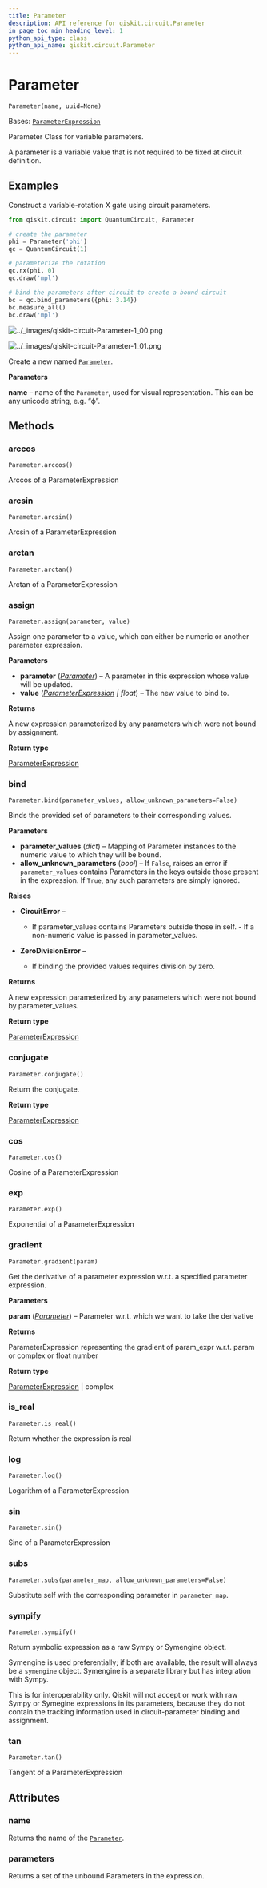 ```yaml
---
title: Parameter
description: API reference for qiskit.circuit.Parameter
in_page_toc_min_heading_level: 1
python_api_type: class
python_api_name: qiskit.circuit.Parameter
---
```


# Parameter

<span id="qiskit.circuit.Parameter" />

`Parameter(name, uuid=None)`

Bases: [`ParameterExpression`](qiskit.circuit.ParameterExpression "qiskit.circuit.parameterexpression.ParameterExpression")

Parameter Class for variable parameters.

A parameter is a variable value that is not required to be fixed at circuit definition.

## Examples

Construct a variable-rotation X gate using circuit parameters.

```python
from qiskit.circuit import QuantumCircuit, Parameter

# create the parameter
phi = Parameter('phi')
qc = QuantumCircuit(1)

# parameterize the rotation
qc.rx(phi, 0)
qc.draw('mpl')

# bind the parameters after circuit to create a bound circuit
bc = qc.bind_parameters({phi: 3.14})
bc.measure_all()
bc.draw('mpl')
```

![../\_images/qiskit-circuit-Parameter-1\_00.png](/images/api/qiskit/0.43/qiskit-circuit-Parameter-1_00.png)

![../\_images/qiskit-circuit-Parameter-1\_01.png](/images/api/qiskit/0.43/qiskit-circuit-Parameter-1_01.png)

Create a new named [`Parameter`](#qiskit.circuit.Parameter "qiskit.circuit.Parameter").

**Parameters**

**name** – name of the `Parameter`, used for visual representation. This can be any unicode string, e.g. “ϕ”.

## Methods

<span id="qiskit-circuit-parameter-arccos" />

### arccos

<span id="qiskit.circuit.Parameter.arccos" />

`Parameter.arccos()`

Arccos of a ParameterExpression

<span id="qiskit-circuit-parameter-arcsin" />

### arcsin

<span id="qiskit.circuit.Parameter.arcsin" />

`Parameter.arcsin()`

Arcsin of a ParameterExpression

<span id="qiskit-circuit-parameter-arctan" />

### arctan

<span id="qiskit.circuit.Parameter.arctan" />

`Parameter.arctan()`

Arctan of a ParameterExpression

<span id="qiskit-circuit-parameter-assign" />

### assign

<span id="qiskit.circuit.Parameter.assign" />

`Parameter.assign(parameter, value)`

Assign one parameter to a value, which can either be numeric or another parameter expression.

**Parameters**

*   **parameter** ([*Parameter*](qiskit.circuit.Parameter "qiskit.circuit.Parameter")) – A parameter in this expression whose value will be updated.
*   **value** ([*ParameterExpression*](qiskit.circuit.ParameterExpression "qiskit.circuit.parameterexpression.ParameterExpression") *| float*) – The new value to bind to.

**Returns**

A new expression parameterized by any parameters which were not bound by assignment.

**Return type**

[ParameterExpression](qiskit.circuit.ParameterExpression "qiskit.circuit.ParameterExpression")

<span id="qiskit-circuit-parameter-bind" />

### bind

<span id="qiskit.circuit.Parameter.bind" />

`Parameter.bind(parameter_values, allow_unknown_parameters=False)`

Binds the provided set of parameters to their corresponding values.

**Parameters**

*   **parameter\_values** (*dict*) – Mapping of Parameter instances to the numeric value to which they will be bound.
*   **allow\_unknown\_parameters** (*bool*) – If `False`, raises an error if `parameter_values` contains Parameters in the keys outside those present in the expression. If `True`, any such parameters are simply ignored.

**Raises**

*   **CircuitError** –

    *   If parameter\_values contains Parameters outside those in self. - If a non-numeric value is passed in parameter\_values.

*   **ZeroDivisionError** –

    *   If binding the provided values requires division by zero.

**Returns**

A new expression parameterized by any parameters which were not bound by parameter\_values.

**Return type**

[ParameterExpression](qiskit.circuit.ParameterExpression "qiskit.circuit.ParameterExpression")

<span id="qiskit-circuit-parameter-conjugate" />

### conjugate

<span id="qiskit.circuit.Parameter.conjugate" />

`Parameter.conjugate()`

Return the conjugate.

**Return type**

[ParameterExpression](qiskit.circuit.ParameterExpression "qiskit.circuit.ParameterExpression")

<span id="qiskit-circuit-parameter-cos" />

### cos

<span id="qiskit.circuit.Parameter.cos" />

`Parameter.cos()`

Cosine of a ParameterExpression

<span id="qiskit-circuit-parameter-exp" />

### exp

<span id="qiskit.circuit.Parameter.exp" />

`Parameter.exp()`

Exponential of a ParameterExpression

<span id="qiskit-circuit-parameter-gradient" />

### gradient

<span id="qiskit.circuit.Parameter.gradient" />

`Parameter.gradient(param)`

Get the derivative of a parameter expression w\.r.t. a specified parameter expression.

**Parameters**

**param** ([*Parameter*](qiskit.circuit.Parameter "qiskit.circuit.Parameter")) – Parameter w\.r.t. which we want to take the derivative

**Returns**

ParameterExpression representing the gradient of param\_expr w\.r.t. param or complex or float number

**Return type**

[ParameterExpression](qiskit.circuit.ParameterExpression "qiskit.circuit.ParameterExpression") | complex

<span id="qiskit-circuit-parameter-is-real" />

### is\_real

<span id="qiskit.circuit.Parameter.is_real" />

`Parameter.is_real()`

Return whether the expression is real

<span id="qiskit-circuit-parameter-log" />

### log

<span id="qiskit.circuit.Parameter.log" />

`Parameter.log()`

Logarithm of a ParameterExpression

<span id="qiskit-circuit-parameter-sin" />

### sin

<span id="qiskit.circuit.Parameter.sin" />

`Parameter.sin()`

Sine of a ParameterExpression

<span id="qiskit-circuit-parameter-subs" />

### subs

<span id="qiskit.circuit.Parameter.subs" />

`Parameter.subs(parameter_map, allow_unknown_parameters=False)`

Substitute self with the corresponding parameter in `parameter_map`.

<span id="qiskit-circuit-parameter-sympify" />

### sympify

<span id="qiskit.circuit.Parameter.sympify" />

`Parameter.sympify()`

Return symbolic expression as a raw Sympy or Symengine object.

Symengine is used preferentially; if both are available, the result will always be a `symengine` object. Symengine is a separate library but has integration with Sympy.

<Admonition title="Note" type="note">
  This is for interoperability only. Qiskit will not accept or work with raw Sympy or Symegine expressions in its parameters, because they do not contain the tracking information used in circuit-parameter binding and assignment.
</Admonition>

<span id="qiskit-circuit-parameter-tan" />

### tan

<span id="qiskit.circuit.Parameter.tan" />

`Parameter.tan()`

Tangent of a ParameterExpression

## Attributes

<span id="qiskit.circuit.Parameter.name" />

### name

Returns the name of the [`Parameter`](#qiskit.circuit.Parameter "qiskit.circuit.Parameter").

<span id="qiskit.circuit.Parameter.parameters" />

### parameters

Returns a set of the unbound Parameters in the expression.


